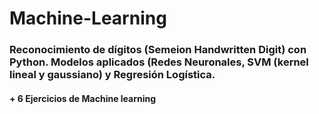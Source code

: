# Machine-Learning

### Reconocimiento de dígitos (Semeion Handwritten Digit) con Python. Modelos aplicados (Redes Neuronales, SVM (kernel lineal y gaussiano) y Regresión Logística.

####  + 6 Ejercicios de Machine learning
